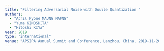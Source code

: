 ```yaml
---
title: "Filtering Adversarial Noise with Double Quantization "
authors:
  - "April Pyone MAUNG MAUNG"
  - "Yuma KINOSHITA"
  - "Hitoshi KIYA"
year: 2019
type: "international"
venue: "APSIPA Annual Summit and Conference, Lanzhou, China, 2019-11-20."
---
```

